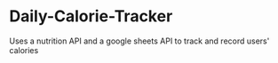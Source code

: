 # Daily-Calorie-Tracker
Uses a nutrition API and a google sheets API to track and record users' calories
